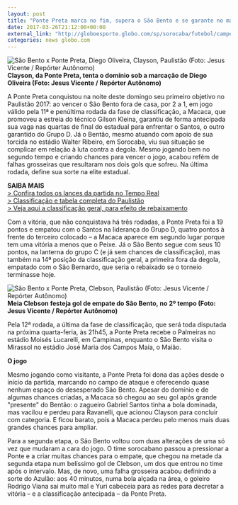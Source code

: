 ```yaml
---
layout: post
title: "Ponte Preta marca no fim, supera o São Bento e se garante no mata-mata"
date: 2017-03-26T21:12:00+00:00
external_link: "http://globoesporte.globo.com/sp/sorocaba/futebol/campeonato-paulista/noticia/2017/03/ponte-preta-marca-no-fim-supera-o-sao-bento-e-se-garante-no-mata-mata.html"
categories: news globo.com
---
```

 ![São Bento x Ponte Preta, Diego Oliveira, Clayson, Paulistão (Foto: Jesus Vicente / Repórter Autônomo)](http://s2.glbimg.com/eXLnXCvKRKGUVXo5srDrEvGcNcU=/0x213:3156x1963/690x383/s.glbimg.com/es/ge/f/original/2017/03/26/imprensa-diego-oliveira.jpg "São Bento x Ponte Preta, Diego Oliveira, Clayson, Paulistão (Foto: Jesus Vicente / Repórter Autônomo)")**Clayson, da Ponte Preta, tenta o domínio sob a marcação de Diego Oliveira (Foto: Jesus Vicente / Repórter Autônomo)**

A Ponte Preta conquistou na noite deste domingo seu primeiro objetivo no Paulistão 2017: ao vencer o São Bento fora de casa, por 2 a 1, em jogo válido pela 11ª e penúltima rodada da fase de classificação, a Macaca, que promoveu a estreia do técnico Gilson Kleina, garantiu de forma antecipada sua vaga nas quartas de final do estadual para enfrentar o Santos, o outro garantido do Grupo D. Já o Bentão, mesmo atuando com apoio de sua torcida no estádio Walter Ribeiro, em Sorocaba, viu sua situação se complicar em relação à luta contra a degola. Mesmo jogando bem no segundo tempo e criando chances para vencer o jogo, acabou refém de falhas grosseiras que resultaram nos dois gols que sofreu. Na última rodada, define sua sorte na elite estadual.

**SAIBA MAIS**  
[\> Confira todos os lances da partida no Tempo Real](http://globoesporte.globo.com/sp/sorocaba/futebol/campeonato-paulista/jogo/26-03-2017/sao-bento-ponte-preta/)  
[\> Classificação e tabela completa do Paulistão](http://globoesporte.globo.com/sp/futebol/campeonato-paulista/)  
[\> Veja aqui a classificação geral, para efeito de rebaixamento](http://app.globoesporte.globo.com/sp/futebol/campeonato-paulista/tabela-unificada/)

Com a vitória, que não conquistava há três rodadas, a Ponte Preta foi a 19 pontos e empatou com o Santos na liderança do Grupo D, quatro pontos à frente do terceiro colocado – a Macaca aparece em segundo lugar porque tem uma vitória a menos que o Peixe. Já o São Bento segue com seus 10 pontos, na lanterna do grupo C (e já sem chances de classificação), mas também na 14ª posição da classificação geral, a primeira fora da degola, empatado com o São Bernardo, que seria o rebaixado se o torneio terminasse hoje.

 ![São Bento x Ponte Preta, Clebson, Paulistão (Foto: Jesus Vicente / Repórter Autônomo)](http://s2.glbimg.com/cJ7POf32Rn1z4wzP_swPaTjDNdA=/338x0:1936x1812/320x363/s.glbimg.com/es/ge/f/original/2017/03/26/imprensa-clebson.jpg "São Bento x Ponte Preta, Clebson, Paulistão (Foto: Jesus Vicente / Repórter Autônomo)")**Meia Clebson festeja gol de empate do São Bento,&nbsp;no 2º tempo (Foto: Jesus Vicente / Repórter Autônomo)**

Pela 12ª rodada, a última da fase de classificação, que será toda disputada na próxima quarta-feria, às 21h45, a Ponte Preta recebe o Palmeiras no estádio Moisés Lucarelli, em Campinas, enquanto o São Bento visita o Mirassol no estádio José Maria dos Campos Maia, o Maião.

**O jogo**

Mesmo jogando como visitante, a Ponte Preta foi dona das ações desde o início da partida, marcando no campo de ataque e oferecendo quase nenhum espaço do desesperado São Bento. Apesar do domínio e de algumas chances criadas, a Macaca só chegou ao seu gol após grande "presente" do Bentão: o zagueiro Gabriel Santos tinha a bola dominada, mas vacilou e perdeu para Ravanelli, que acionou Clayson para concluir com categoria. E ficou barato, pois a Macaca perdeu pelo menos mais duas grandes chances para ampliar.

Para a segunda etapa, o São Bento voltou com duas alterações de uma só vez que mudaram a cara do jogo. O time sorocabano passou a pressionar a Ponte e a criar muitas chances para o empate, que chegou na metade da segunda etapa num belíssimo gol de Clebson, um dos que entrou no time após o intervalo. Mas, de novo, uma falha grosseira acabou definindo a sorte do Azulão: aos 40 minutos, numa bola alçada na área, o goleiro Rodrigo Viana sai muito mal e Yuri cabeceia para as redes para decretar a vitória – e a classificação antecipada – da Ponte Preta.&nbsp;

